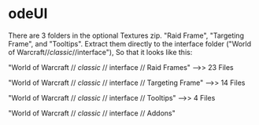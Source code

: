 # odeUI
There are 3 folders in the optional Textures zip. "Raid Frame", "Targeting Frame", and "Tooltips". 
Extract them directly to the interface folder ("World of Warcraft//_classic_//interface"), So that it looks like this:


"World of Warcraft // _classic_ // interface // Raid Frames"      -->> 23 Files

"World of Warcraft // _classic_ // interface // Targeting Frame"  -->> 14 Files

"World of Warcraft // _classic_ // interface // Tooltips"         -->> 4 Files

"World of Warcraft // _classic_ // interface // Addons"
